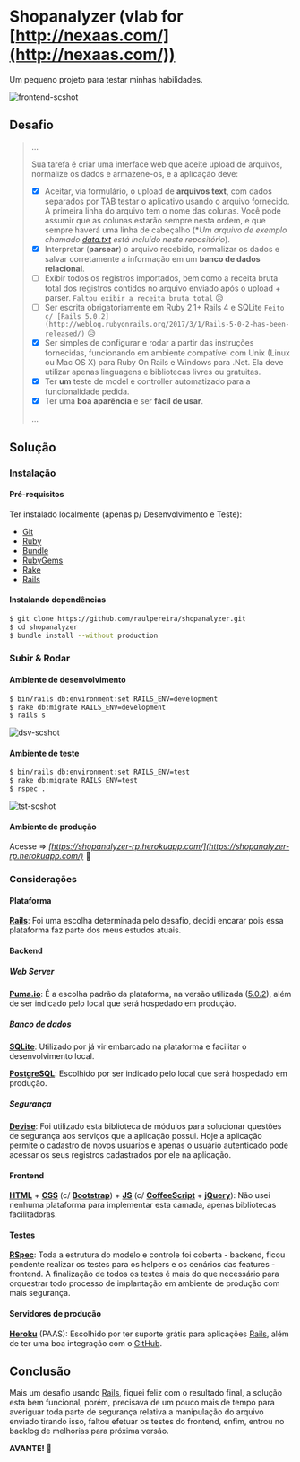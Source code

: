 # Shopanalyzer (vlab for [http://nexaas.com/](http://nexaas.com/))

Um pequeno projeto para testar minhas habilidades.

![frontend-scshot](../master/scshot/frontend-scshot.png)

## Desafio

> ...
>
> Sua tarefa é criar uma interface web que aceite upload de arquivos, normalize os dados e armazene-os, e a aplicação deve:
>
> - [X] Aceitar, via formulário, o upload de **arquivos text**, com dados separados por TAB testar o aplicativo usando o arquivo fornecido. A primeira linha do arquivo tem o nome das colunas. Você pode assumir que as colunas estarão sempre nesta ordem, e que sempre haverá uma linha de cabeçalho (**Um arquivo de exemplo chamado [data.txt](../master/spec/fixtures/files/data.txt) está incluído neste repositório*).
> - [X] Interpretar (**parsear**) o arquivo recebido, normalizar os dados e salvar corretamente a informação em um **banco de dados relacional**.
> - [ ] Exibir todos os registros importados, bem como a receita bruta total dos registros contidos no arquivo enviado após o upload + parser. `Faltou exibir a receita bruta total` :disappointed_relieved:
> - [ ] Ser escrita obrigatoriamente em Ruby 2.1+ Rails 4 e SQLite `Feito c/ [Rails 5.0.2](http://weblog.rubyonrails.org/2017/3/1/Rails-5-0-2-has-been-released/)` :disappointed_relieved:
> - [X] Ser simples de configurar e rodar a partir das instruções fornecidas, funcionando em ambiente compatível com Unix (Linux ou Mac OS X) para Ruby On Rails e Windows para .Net. Ela deve utilizar apenas linguagens e bibliotecas livres ou gratuitas.
> - [X] Ter **um** teste de model e controller automatizado para a funcionalidade pedida.
> - [X] Ter uma **boa aparência** e ser **fácil de usar**.
>
> ...

## Solução

### Instalação

#### Pré-requisitos

Ter instalado localmente (apenas p/ Desenvolvimento e Teste):
- [Git](https://git-scm.com/)
- [Ruby](https://ruby-lang.org)
- [Bundle](http://bundler.io/)
- [RubyGems](https://rubygems.org/)
- [Rake](https://github.com/ruby/rake)
- [Rails](http://rubyonrails.org/)

#### Instalando dependências

```bash
$ git clone https://github.com/raulpereira/shopanalyzer.git
$ cd shopanalyzer
$ bundle install --without production
```

### Subir & Rodar

#### Ambiente de desenvolvimento

```bash
$ bin/rails db:environment:set RAILS_ENV=development
$ rake db:migrate RAILS_ENV=development
$ rails s
```
![dsv-scshot](../master/scshot/dsv-scshot.png)

#### Ambiente de teste

```bash
$ bin/rails db:environment:set RAILS_ENV=test
$ rake db:migrate RAILS_ENV=test
$ rspec .
```
![tst-scshot](../master/scshot/tst-scshot.png)

#### Ambiente de produção

Acesse => *[https://shopanalyzer-rp.herokuapp.com/](https://shopanalyzer-rp.herokuapp.com/)* :clap:

### Considerações

#### Plataforma

**[Rails](http://rubyonrails.org/)**: Foi uma escolha determinada pelo desafio, decidi encarar pois essa plataforma faz parte dos meus estudos atuais.

#### Backend

##### Web Server

**[Puma.io](http://puma.io/)**: É a escolha padrão da plataforma, na versão utilizada ([5.0.2](http://weblog.rubyonrails.org/2017/3/1/Rails-5-0-2-has-been-released/)), além de ser indicado pelo local que será hospedado em produção.

##### Banco de dados

**[SQLite](https://sqlite.org/)**: Utilizado por já vir embarcado na plataforma e facilitar o desenvolvimento local. 

**[PostgreSQL](https://www.postgresql.org/)**: Escolhido por ser indicado pelo local que será hospedado em produção.

##### Segurança

**[Devise](https://github.com/plataformatec/devise)**: Foi utilizado esta biblioteca de módulos para solucionar questões de segurança aos serviços que a aplicação possui. Hoje a aplicação permite o cadastro de novos usuários e apenas o usuário autenticado pode acessar os seus registros cadastrados por ele na aplicação.

#### Frontend

**[HTML](https://w3.org/html/)** + **[CSS](https://w3.org/Style/CSS/)** (c/ **[Bootstrap](http://getbootstrap.com/)**) + **[JS](https://developer.mozilla.org/en-US/docs/Web/JavaScript)** (c/ **[CoffeeScript](http://coffeescript.org/)** + **[jQuery](https://jquery.com/)**): Não usei nenhuma plataforma para implementar esta camada, apenas bibliotecas facilitadoras.

#### Testes

**[RSpec](http://rspec.info/)**: Toda a estrutura do modelo e controle foi coberta - backend, ficou pendente realizar os testes para os helpers e os cenários das features - frontend. A finalização de todos os testes é mais do que necessário para orquestrar todo processo de implantação em ambiente de produção com mais segurança.

#### Servidores de produção

**[Heroku](https://heroku.com)** (PAAS): Escolhido por ter suporte grátis para aplicações [Rails](http://rubyonrails.org/), além de ter uma boa integração com o [GitHub](https://github.com/).

## Conclusão

Mais um desafio usando [Rails](http://rubyonrails.org/), fiquei feliz com o resultado final, a solução esta bem funcional, porém, precisava de um pouco mais de tempo para averiguar toda parte de segurança relativa a manipulação do arquivo enviado tirando isso, faltou efetuar os testes do frontend, enfim, entrou no backlog de melhorias para próxima versão.

**AVANTE!** :muscle:
